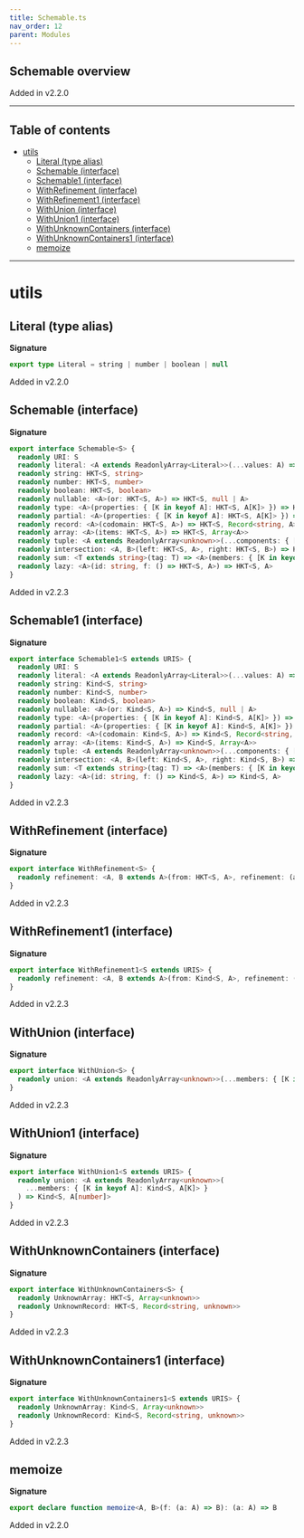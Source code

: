 ```yaml
---
title: Schemable.ts
nav_order: 12
parent: Modules
---
```


## Schemable overview

Added in v2.2.0

---

<h2 class="text-delta">Table of contents</h2>

- [utils](#utils)
  - [Literal (type alias)](#literal-type-alias)
  - [Schemable (interface)](#schemable-interface)
  - [Schemable1 (interface)](#schemable1-interface)
  - [WithRefinement (interface)](#withrefinement-interface)
  - [WithRefinement1 (interface)](#withrefinement1-interface)
  - [WithUnion (interface)](#withunion-interface)
  - [WithUnion1 (interface)](#withunion1-interface)
  - [WithUnknownContainers (interface)](#withunknowncontainers-interface)
  - [WithUnknownContainers1 (interface)](#withunknowncontainers1-interface)
  - [memoize](#memoize)

---

# utils

## Literal (type alias)

**Signature**

```ts
export type Literal = string | number | boolean | null
```

Added in v2.2.0

## Schemable (interface)

**Signature**

```ts
export interface Schemable<S> {
  readonly URI: S
  readonly literal: <A extends ReadonlyArray<Literal>>(...values: A) => HKT<S, A[number]>
  readonly string: HKT<S, string>
  readonly number: HKT<S, number>
  readonly boolean: HKT<S, boolean>
  readonly nullable: <A>(or: HKT<S, A>) => HKT<S, null | A>
  readonly type: <A>(properties: { [K in keyof A]: HKT<S, A[K]> }) => HKT<S, { [K in keyof A]: A[K] }>
  readonly partial: <A>(properties: { [K in keyof A]: HKT<S, A[K]> }) => HKT<S, Partial<{ [K in keyof A]: A[K] }>>
  readonly record: <A>(codomain: HKT<S, A>) => HKT<S, Record<string, A>>
  readonly array: <A>(items: HKT<S, A>) => HKT<S, Array<A>>
  readonly tuple: <A extends ReadonlyArray<unknown>>(...components: { [K in keyof A]: HKT<S, A[K]> }) => HKT<S, A>
  readonly intersection: <A, B>(left: HKT<S, A>, right: HKT<S, B>) => HKT<S, A & B>
  readonly sum: <T extends string>(tag: T) => <A>(members: { [K in keyof A]: HKT<S, A[K]> }) => HKT<S, A[keyof A]>
  readonly lazy: <A>(id: string, f: () => HKT<S, A>) => HKT<S, A>
}
```

Added in v2.2.3

## Schemable1 (interface)

**Signature**

```ts
export interface Schemable1<S extends URIS> {
  readonly URI: S
  readonly literal: <A extends ReadonlyArray<Literal>>(...values: A) => Kind<S, A[number]>
  readonly string: Kind<S, string>
  readonly number: Kind<S, number>
  readonly boolean: Kind<S, boolean>
  readonly nullable: <A>(or: Kind<S, A>) => Kind<S, null | A>
  readonly type: <A>(properties: { [K in keyof A]: Kind<S, A[K]> }) => Kind<S, { [K in keyof A]: A[K] }>
  readonly partial: <A>(properties: { [K in keyof A]: Kind<S, A[K]> }) => Kind<S, Partial<{ [K in keyof A]: A[K] }>>
  readonly record: <A>(codomain: Kind<S, A>) => Kind<S, Record<string, A>>
  readonly array: <A>(items: Kind<S, A>) => Kind<S, Array<A>>
  readonly tuple: <A extends ReadonlyArray<unknown>>(...components: { [K in keyof A]: Kind<S, A[K]> }) => Kind<S, A>
  readonly intersection: <A, B>(left: Kind<S, A>, right: Kind<S, B>) => Kind<S, A & B>
  readonly sum: <T extends string>(tag: T) => <A>(members: { [K in keyof A]: Kind<S, A[K]> }) => Kind<S, A[keyof A]>
  readonly lazy: <A>(id: string, f: () => Kind<S, A>) => Kind<S, A>
}
```

Added in v2.2.3

## WithRefinement (interface)

**Signature**

```ts
export interface WithRefinement<S> {
  readonly refinement: <A, B extends A>(from: HKT<S, A>, refinement: (a: A) => a is B, expected: string) => HKT<S, B>
}
```

Added in v2.2.3

## WithRefinement1 (interface)

**Signature**

```ts
export interface WithRefinement1<S extends URIS> {
  readonly refinement: <A, B extends A>(from: Kind<S, A>, refinement: (a: A) => a is B, expected: string) => Kind<S, B>
}
```

Added in v2.2.3

## WithUnion (interface)

**Signature**

```ts
export interface WithUnion<S> {
  readonly union: <A extends ReadonlyArray<unknown>>(...members: { [K in keyof A]: HKT<S, A[K]> }) => HKT<S, A[number]>
}
```

Added in v2.2.3

## WithUnion1 (interface)

**Signature**

```ts
export interface WithUnion1<S extends URIS> {
  readonly union: <A extends ReadonlyArray<unknown>>(
    ...members: { [K in keyof A]: Kind<S, A[K]> }
  ) => Kind<S, A[number]>
}
```

Added in v2.2.3

## WithUnknownContainers (interface)

**Signature**

```ts
export interface WithUnknownContainers<S> {
  readonly UnknownArray: HKT<S, Array<unknown>>
  readonly UnknownRecord: HKT<S, Record<string, unknown>>
}
```

Added in v2.2.3

## WithUnknownContainers1 (interface)

**Signature**

```ts
export interface WithUnknownContainers1<S extends URIS> {
  readonly UnknownArray: Kind<S, Array<unknown>>
  readonly UnknownRecord: Kind<S, Record<string, unknown>>
}
```

Added in v2.2.3

## memoize

**Signature**

```ts
export declare function memoize<A, B>(f: (a: A) => B): (a: A) => B
```

Added in v2.2.0
